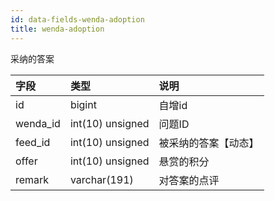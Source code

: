```yaml
---
id: data-fields-wenda-adoption
title: wenda-adoption
---
```


采纳的答案

| 字段 | 类型 | 说明 |
| :- | :- | :- |
| id | bigint | 自增id |
| wenda_id | int(10) unsigned | 问题ID |
| feed_id | int(10) unsigned | 被采纳的答案【动态】 |
| offer | int(10) unsigned | 悬赏的积分 |
| remark | varchar(191) | 对答案的点评 |